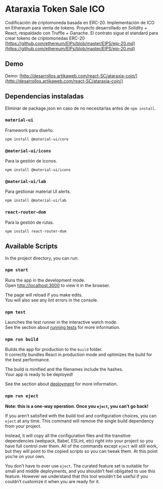 # Ataraxia Token Sale ICO

Codificación de criptomoneda basada en ERC-20. Implementación de ICO en Ethereum para venta de tokens.
Proyecto desarrollado en Solidity + React, respaldado con Truffle + Ganache.
El contrato sigue el standard para crear tokens de criptomonedas ERC-20  [https://github.com/ethereum/EIPs/blob/master/EIPS/eip-20.md](https://github.com/ethereum/EIPs/blob/master/EIPS/eip-20.md)


## Demo

Demo: [http://desarrollos.artikaweb.com/react-SC/ataraxia-coin/](http://desarrollos.artikaweb.com/react-SC/ataraxia-coin/)

## Dependencias instaladas

Eliminar de package.json en caso de no necesitarlas antes de `npm install`.

### `material-ui`

Framework para diseño.

`npm install @material-ui/core`

### `@material-ui/icons`

Para la gestión de iconos.

`npm install @material-ui/icons`

### `@material-ui/lab`

Para gestionar material UI alerts.

`npm install @material-ui/lab`

### `react-router-dom`

Para la gestión de rutas.

`npm install react-router-dom`

## Available Scripts

In the project directory, you can run:

### `npm start`

Runs the app in the development mode.\
Open [http://localhost:3000](http://localhost:3000) to view it in the browser.

The page will reload if you make edits.\
You will also see any lint errors in the console.

### `npm test`

Launches the test runner in the interactive watch mode.\
See the section about [running tests](https://facebook.github.io/create-react-app/docs/running-tests) for more information.

### `npm run build`

Builds the app for production to the `build` folder.\
It correctly bundles React in production mode and optimizes the build for the best performance.

The build is minified and the filenames include the hashes.\
Your app is ready to be deployed!

See the section about [deployment](https://facebook.github.io/create-react-app/docs/deployment) for more information.

### `npm run eject`

**Note: this is a one-way operation. Once you `eject`, you can’t go back!**

If you aren’t satisfied with the build tool and configuration choices, you can `eject` at any time. This command will remove the single build dependency from your project.

Instead, it will copy all the configuration files and the transitive dependencies (webpack, Babel, ESLint, etc) right into your project so you have full control over them. All of the commands except `eject` will still work, but they will point to the copied scripts so you can tweak them. At this point you’re on your own.

You don’t have to ever use `eject`. The curated feature set is suitable for small and middle deployments, and you shouldn’t feel obligated to use this feature. However we understand that this tool wouldn’t be useful if you couldn’t customize it when you are ready for it.

